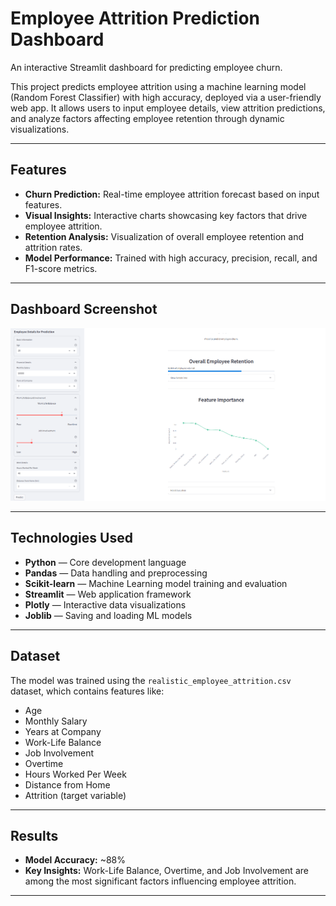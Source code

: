 # Employee Attrition Prediction Dashboard

An interactive Streamlit dashboard for predicting employee churn.

This project predicts employee attrition using a machine learning model (Random Forest Classifier) with high accuracy, deployed via a user-friendly web app. It allows users to input employee details, view attrition predictions, and analyze factors affecting employee retention through dynamic visualizations.

---

## Features

- **Churn Prediction:** Real-time employee attrition forecast based on input features.
- **Visual Insights:** Interactive charts showcasing key factors that drive employee attrition.
- **Retention Analysis:** Visualization of overall employee retention and attrition rates.
- **Model Performance:** Trained with high accuracy, precision, recall, and F1-score metrics.

---

## Dashboard Screenshot

![Employee Attrition Dashboard](images/Screenshot%202025-04-28%20112330.png)

---

## Technologies Used

- **Python** — Core development language
- **Pandas** — Data handling and preprocessing
- **Scikit-learn** — Machine Learning model training and evaluation
- **Streamlit** — Web application framework
- **Plotly** — Interactive data visualizations
- **Joblib** — Saving and loading ML models

---

## Dataset

The model was trained using the `realistic_employee_attrition.csv` dataset, which contains features like:

- Age
- Monthly Salary
- Years at Company
- Work-Life Balance
- Job Involvement
- Overtime
- Hours Worked Per Week
- Distance from Home
- Attrition (target variable)

---

## Results

- **Model Accuracy:** ~88%
- **Key Insights:** Work-Life Balance, Overtime, and Job Involvement are among the most significant factors influencing employee attrition.

---
